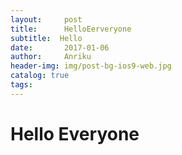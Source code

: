 ```yaml
---
layout:     post
title:      HelloEerveryone
subtitle:  Hello
date:       2017-01-06
author:     Anriku
header-img: img/post-bg-ios9-web.jpg
catalog: true
tags:
---
```

# Hello Everyone
